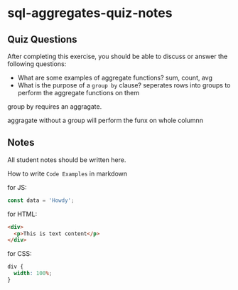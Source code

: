 # sql-aggregates-quiz-notes

## Quiz Questions

After completing this exercise, you should be able to discuss or answer the following questions:

- What are some examples of aggregate functions?
  sum, count, avg
- What is the purpose of a `group by` clause?
  seperates rows into groups to perform the aggregate functions on them

group by requires an aggragate.

aggragate without a group will perform the funx on whole columnn

## Notes

All student notes should be written here.

How to write `Code Examples` in markdown

for JS:

```javascript
const data = 'Howdy';
```

for HTML:

```html
<div>
  <p>This is text content</p>
</div>
```

for CSS:

```css
div {
  width: 100%;
}
```
